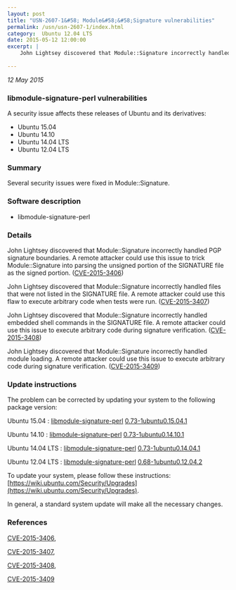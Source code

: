 ```yaml
---
layout: post
title: "USN-2607-1&#58; Module&#58;&#58;Signature vulnerabilities"
permalink: /usn/usn-2607-1/index.html
category:  Ubuntu 12.04 LTS
date: 2015-05-12 12:00:00
excerpt: |
    John Lightsey discovered that Module::Signature incorrectly handled PGP signature boundaries. A remote attacker could use this issue to trick Module::Signature into parsing the unsigned portion of the SIGNATURE file as the signed portion. ([CVE-2015-3406](http://people.ubuntu.com/~ubuntu-security/cve/CVE-2015-3406))
    
--- 
```

 
 

*12 May 2015*

### libmodule-signature-perl vulnerabilities

A security issue affects these releases of Ubuntu and its derivatives:

* Ubuntu 15.04
* Ubuntu 14.10
* Ubuntu 14.04 LTS
* Ubuntu 12.04 LTS

### Summary

Several security issues were fixed in Module::Signature. 

### Software description

* libmodule-signature-perl 

### Details

John Lightsey discovered that Module::Signature incorrectly handled PGP signature boundaries. A remote attacker could use this issue to trick Module::Signature into parsing the unsigned portion of the SIGNATURE file as the signed portion. ([CVE-2015-3406](http://people.ubuntu.com/~ubuntu-security/cve/CVE-2015-3406))

John Lightsey discovered that Module::Signature incorrectly handled files that were not listed in the SIGNATURE file. A remote attacker could use this flaw to execute arbitrary code when tests were run. ([CVE-2015-3407](http://people.ubuntu.com/~ubuntu-security/cve/CVE-2015-3407))

John Lightsey discovered that Module::Signature incorrectly handled embedded shell commands in the SIGNATURE file. A remote attacker could use this issue to execute arbitrary code during signature verification. ([CVE-2015-3408](http://people.ubuntu.com/~ubuntu-security/cve/CVE-2015-3408))

John Lightsey discovered that Module::Signature incorrectly handled module loading. A remote attacker could use this issue to execute arbitrary code during signature verification. ([CVE-2015-3409](http://people.ubuntu.com/~ubuntu-security/cve/CVE-2015-3409)) 

### Update instructions

The problem can be corrected by updating your system to the following package version:

Ubuntu 15.04
 : [libmodule-signature-perl](https://launchpad.net/ubuntu/+source/libmodule-signature-perl) <span> [0.73-1ubuntu0.15.04.1](https://launchpad.net/ubuntu/+source/libmodule-signature-perl/0.73-1ubuntu0.15.04.1) </span> 

Ubuntu 14.10
 : [libmodule-signature-perl](https://launchpad.net/ubuntu/+source/libmodule-signature-perl) <span> [0.73-1ubuntu0.14.10.1](https://launchpad.net/ubuntu/+source/libmodule-signature-perl/0.73-1ubuntu0.14.10.1) </span> 

Ubuntu 14.04 LTS
 : [libmodule-signature-perl](https://launchpad.net/ubuntu/+source/libmodule-signature-perl) <span> [0.73-1ubuntu0.14.04.1](https://launchpad.net/ubuntu/+source/libmodule-signature-perl/0.73-1ubuntu0.14.04.1) </span> 

Ubuntu 12.04 LTS
 : [libmodule-signature-perl](https://launchpad.net/ubuntu/+source/libmodule-signature-perl) <span> [0.68-1ubuntu0.12.04.2](https://launchpad.net/ubuntu/+source/libmodule-signature-perl/0.68-1ubuntu0.12.04.2) </span> 

To update your system, please follow these instructions: [https://wiki.ubuntu.com/Security/Upgrades](https://wiki.ubuntu.com/Security/Upgrades).

In general, a standard system update will make all the necessary changes. 

### References

 
 [CVE-2015-3406](http://people.ubuntu.com/~ubuntu-security/cve/CVE-2015-3406), 

 [CVE-2015-3407](http://people.ubuntu.com/~ubuntu-security/cve/CVE-2015-3407), 

 [CVE-2015-3408](http://people.ubuntu.com/~ubuntu-security/cve/CVE-2015-3408), 

 [CVE-2015-3409](http://people.ubuntu.com/~ubuntu-security/cve/CVE-2015-3409)
 

